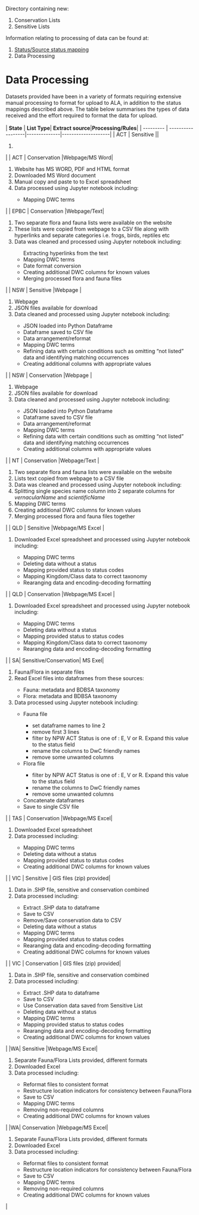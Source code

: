 Directory containing new:
1. Conservation Lists
2. Sensitive Lists

Information relating to processing of data can be found at:
1. [Status/Source status mapping](https://github.com/AtlasOfLivingAustralia/authoritative-lists/tree/master/analysis/Status-SourceStatus-Mapping.xlsx)
2. Data Processing

# Data Processing
Datasets provided have been in a variety of formats requiring extensive manual processing to format for upload to ALA, in addition to the status mappings described above. The table below summarises the types of data received and the effort required to format the data for upload. <br>
<br>
| **State** | **List Type**| **Extract source**|**Processing/Rules**|
| --------- | ------------------|--------------|--------------------|
  |	ACT	|	Sensitive	||<ol><li></li></ol> |
|	ACT	|	Conservation	|Webpage/MS Word|<ol><li> Website has MS WORD, PDF and HTML format</li><li>Downloaded MS Word document</li><li>Manual copy and paste to to Excel spreadsheet</li><li>Data processed using Jupyter notebook including: </li><ul><li>Mapping DWC terms</li></ul></ol> |
|	EPBC	|	Conservation	|Webpage/Text|<ol><li> Two separate flora and fauna lists were available on the website</li><li>These lists were copied from webpage to a CSV file along with hyperlinks and separate categories i.e. frogs, birds, reptiles etc</li><li>Data was cleaned and processed using Jupyter notebook including: </li><ul> Extracting hyperlinks from the text </li> <li>Mapping DWC terms </li> <li>Date format conversion </li> <li>Creating additional DWC columns for known values</li> <li>Merging processed flora and fauna files</li> </ul></ol> |
|	NSW	|	Sensitive	|Webpage	|<ol> <li> Webpage</li> <li>JSON files available for download</li> <li>Data cleaned and processed using Jupyter notebook including: </li> <ul> <li> JSON loaded into Python Dataframe </li> <li> Dataframe saved to CSV file </li> <li>Data arrangement/reformat</li> <li>Mapping DWC terms</li> <li>Refining data with certain conditions such as omitting “not listed” data and identifying matching occurrences</li> <li>Creating additional columns with appropriate values</li> </ul></ol> |
|	NSW	|	Conservation	|Webpage	|<ol> <li> Webpage</li> <li>JSON files available for download</li> <li>Data cleaned and processed using Jupyter notebook including: </li> <ul> <li> JSON loaded into Python Dataframe </li> <li> Dataframe saved to CSV file </li> <li>Data arrangement/reformat</li> <li>Mapping DWC terms</li> <li>Refining data with certain conditions such as omitting “not listed” data and identifying matching occurrences</li> <li>Creating additional columns with appropriate values</li> </ul></ol> |
|	NT	|	Conservation	|Webpage/Text	|<ol><li> Two separate flora and fauna lists were available on the website</li> <li>Lists text copied from webpage to a CSV file</li> <li>Data was cleaned and processed using Jupyter notebook including: </li><li>Splitting single species name column into 2 separate columns for *vernacularName* and *scientificName* <li>Mapping DWC terms</li> <li>Creating additional DWC columns for known values</li> <li>Merging processed flora and fauna files together</li></ul></ol> |
|	QLD	|	Sensitive	|Webpage/MS Excel	|<ol><li> Downloaded Excel spreadsheet and processed using Jupyter notebook including: </li><ul> <li>Mapping DWC terms</li> <li>Deleting data without a status</li> <li>Mapping provided status to status codes</li><li>Mapping Kingdom/Class data to correct taxonomy</li> <li>Rearanging data and encoding-decoding formatting</li></ul></ol>|
|	QLD	|	Conservation	|Webpage/MS Excel	|<ol><li> Downloaded Excel spreadsheet and processed using Jupyter notebook including: </li><ul> <li>Mapping DWC terms <li>Deleting data without a status</li> <li>Mapping provided status to status codes</li> <li>Mapping Kingdom/Class data to correct taxonomy</li> <li>Rearanging data and encoding-decoding formatting</li></ul></ol>|
| SA| Sensitive/Conservation| MS Exel| <ol> <li> Fauna/Flora in separate files</li> <li>Read Excel files into dataframes from these sources:</li> <ul> <li>Fauna: metadata and BDBSA taxonomy</li> <li>Flora: metadata and BDBSA taxonomy</li> </ul> <li>Data processed using Jupyter notebook including: </li> <ul> <li>Fauna file</li> <ul> <li> set dataframe names to line 2</li> <li> remove first 3 lines</li> <li> filter by NPW ACT Status is one of : E, V or R. Expand this value to the status field</li> <li> rename the columns to DwC friendly names</li> <li> remove some unwanted columns</li> </ul> <li>Flora file</li> <ul> <li>filter by NPW ACT Status is one of : E, V or R. Expand this value to the status field</li> <li>rename the columns to DwC friendly names</li> <li>remove some unwanted columns</li> </ul> <li>Concatenate dataframes</li> <li>Save to single CSV file</li> </ul> </li> </ol>|
|	TAS	|	Conservation	|Webpage/MS Excel|<ol><li> Downloaded Excel spreadsheet</li> <li>Data processed including: </li> <ul> <li>Mapping DWC terms</li> <li>Deleting data without a status</li> <li>Mapping provided status to status codes</li> <li>Creating additional DWC columns for known values</li> </ul></ol> |
|	VIC	|	Sensitive	| GIS files (zip) provided|<ol><li>Data in  .SHP file, sensitive and conservation combined</li> <li>Data processed including: </li><ul> <li>Extract .SHP data to dataframe</li> <li>Save to CSV</li> <li>Remove/Save conservation data to CSV</li><li>Deleting data without a status</li> <li>Mapping DWC terms</li> <li>Mapping provided status to status codes</li> <li>Rearanging data and encoding-decoding formatting</li> <li>Creating additional DWC columns for known values</li> </ul></ol> |
|	VIC	|	Conservation	| GIS files (zip) provided|<ol><li>Data in  .SHP file, sensitive and conservation combined</li> <li>Data processed including: </li><ul> <li>Extract .SHP data to dataframe</li> <li>Save to CSV</li><li>Use Conservation data saved from Sensitive List</li> <li>Deleting data without a status</li> <li>Mapping DWC terms</li> <li>Mapping provided status to status codes</li> <li>Rearanging data and encoding-decoding formatting</li> <li>Creating additional DWC columns for known values</li> </ul></ol> |
|WA|	Sensitive	|Webpage/MS Excel|<ol><li>Separate Fauna/Flora Lists provided, different formats</li> <li>Downloaded Excel </li> <li>Data processed including: </li> <ul> <li>Reformat files to consistent format</li> <li>Restructure location indicators for consistency between Fauna/Flora</li> <li>Save to CSV</li> <li>Mapping DWC terms</li> <li>Removing non-required columns </li> <li>Creating additional DWC columns for known values</li> </ul></ol> |
|WA|	Conservation	|Webpage/MS Excel|<ol><li>Separate Fauna/Flora Lists provided, different formats</li> <li>Downloaded Excel </li> <li>Data processed including: </li> <ul> <li>Reformat files to consistent format</li> <li>Restructure location indicators for consistency between Fauna/Flora</li> <li>Save to CSV</li> <li>Mapping DWC terms</li> <li>Removing non-required columns </li> <li>Creating additional DWC columns for known values</li> </ul></ol> |
